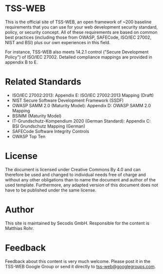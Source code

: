 # TSS-WEB


This is the official site of TSS-WEB, an open framework of ~200 baseline requirements that you can use for your web development security standard, policy, or security concept. All of these requirements are based on common best practices (including those from OWASP, SAFECode, ISO/IEC 27002, NIST and BSI) plus our own experiences in this field.

For instance, TSS-WEB also meets 14.2.1 control ("Secure Development Policy") of ISO/IEC 27002. Detailed compliance mappings are provided in appendix B to E.

# Related Standards
- ISO/IEC 27002:2013: Appendix E: ISO/IEC 27002:2013 Mapping (Draft)
- NIST Secure Software Development Framework (SSDF) 
- OWASP SAMM 2.0 (Maturity Model): Appendix D: OWASP SAMM 2.0 Mapping
- BSIMM (Maturity Model)
- IT-Grundschutz-Kompendium 2020 (German Standard): Appendix C: BSI Grundschutz Mapping (German)
- SAFECode Software Integrity Controls
- OWASP Top Ten

# License
The document is licensed under Creative Commons By 4.0 and can therefore be used and changed to individual needs free of charge and without any other obligations than to name the document and author of the used template. Furthermore, any adapted version of this document does not have to be published under the same license.

# Author
This site is maintained by Secodis GmbH. Responsible for the content is Matthias Rohr. 

# Feedback 
Feedback about this content is very much welcome. Please post it in the TSS-WEB Google Group or send it directly to tss-web@googlegroups.com.
